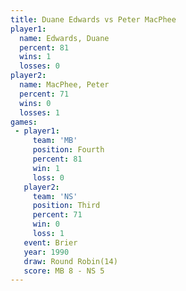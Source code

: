 ```yaml
---
title: Duane Edwards vs Peter MacPhee
player1:              
  name: Edwards, Duane
  percent: 81         
  wins: 1             
  losses: 0           
player2:              
  name: MacPhee, Peter
  percent: 71         
  wins: 0             
  losses: 1           
games:
 - player1:          
     team: 'MB'      
     position: Fourth
     percent: 81     
     win: 1          
     loss: 0         
   player2:         
     team: 'NS'     
     position: Third
     percent: 71    
     win: 0         
     loss: 1        
   event: Brier         
   year: 1990           
   draw: Round Robin(14)
   score: MB 8 - NS 5   
---
```

